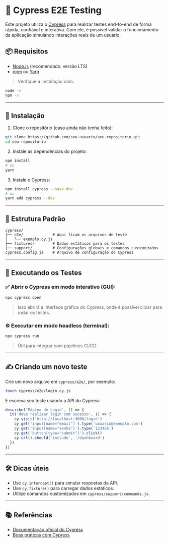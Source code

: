 # 🧪 Cypress E2E Testing

Este projeto utiliza o [Cypress](https://www.cypress.io/) para realizar testes end-to-end de forma rápida, confiável e interativa. Com ele, é possível validar o funcionamento da aplicação simulando interações reais de um usuário.

## 📦 Requisitos

- [Node.js](https://nodejs.org/) (recomendado: versão LTS)
- [npm](https://www.npmjs.com/) ou [Yarn](https://yarnpkg.com/)

> Verifique a instalação com:
```bash
node -v
npm -v
```

---

## 🚀 Instalação

1. Clone o repositório (caso ainda não tenha feito):

```bash
git clone https://github.com/seu-usuario/seu-repositorio.git
cd seu-repositorio
```

2. Instale as dependências do projeto:

```bash
npm install
# ou
yarn
```

3. Instale o Cypress:

```bash
npm install cypress --save-dev
# ou
yarn add cypress --dev
```

---

## 📂 Estrutura Padrão

```
cypress/
├── e2e/             # Aqui ficam os arquivos de teste
│   └── exemplo.cy.js
├── fixtures/        # Dados estáticos para os testes
├── support/         # Configurações globais e comandos customizados
cypress.config.js    # Arquivo de configuração do Cypress
```

---

## 🧪 Executando os Testes

### ✅ Abrir o Cypress em modo interativo (GUI):

```bash
npx cypress open
```

> Isso abrirá a interface gráfica do Cypress, onde é possível clicar para rodar os testes.

### ⚙️ Executar em modo headless (terminal):

```bash
npx cypress run
```

> Útil para integrar com pipelines CI/CD.

---

## ✍️ Criando um novo teste

Crie um novo arquivo em `cypress/e2e/`, por exemplo:

```bash
touch cypress/e2e/login.cy.js
```

E escreva seu teste usando a API do Cypress:

```js
describe('Página de Login', () => {
  it('deve realizar login com sucesso', () => {
    cy.visit('http://localhost:3000/login')
    cy.get('input[name="email"]').type('usuario@exemplo.com')
    cy.get('input[name="senha"]').type('123456')
    cy.get('button[type="submit"]').click()
    cy.url().should('include', '/dashboard')
  })
})
```

---

## 🛠 Dicas úteis

- Use `cy.intercept()` para simular respostas da API.
- Use `cy.fixture()` para carregar dados estáticos.
- Utilize comandos customizados em `cypress/support/commands.js`.

---

## 📚 Referências

- [Documentação oficial do Cypress](https://docs.cypress.io/)
- [Boas práticas com Cypress](https://docs.cypress.io/guides/references/best-practices)
